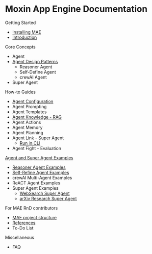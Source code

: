 # Moxin App Engine Documentation

Getting Started 

- [Installing MAE](docs/install_mae.md)
- [Introduction](../docs/docs/getting_started/introduction.md)

Core Concepts

- Agent
- [Agent Design Patterns](docs/agent_design_pattern.md)
  - Reasoner Agent
  - Self-Define Agent
  - crewAI Agent
- Super Agent

How-to Guides

- [Agent Configuration](docs/agent_configuration.md)
- Agent Prompting
- Agent Templates
- [Agent Knowledge - RAG](docs/agent_rag.md)
- Agent Actions
- Agent Memory
- Agent Planning
- Agent Link - Super Agent
  - [Run in CLI](docs/cli.md)
- Agent Fight - Evaluation

[Agent and Super Agent Examples](docs/agent_example.md)

-  [Reasoner Agent Examples](reasoner/README.md)
- [Self-Refine Agent Examples](self_refine/README.md)
- crewAI Multi-Agent Examples
- ReACT Agent Examples
- Super Agent Examples
  - [WebSearch Super Agent](super_agent/web_search/README.md)
  - [arXiv Research Super Agent](super_agent/paper/README.md)

For MAE RnD contributors

- [MAE project structure](docs/project_structure_document.md)
- [References](../docs/docs/rnd/references.md)
- To-Do List

Miscellaneous

- FAQ